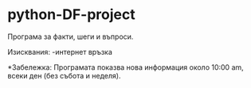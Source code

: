 # python-DF-project

Програма за факти, шеги и въпроси.

Изисквания:
-интернет връзка

*Забележка: Програмата показва нова информация около 10:00 am, всеки ден (без събота и неделя).
